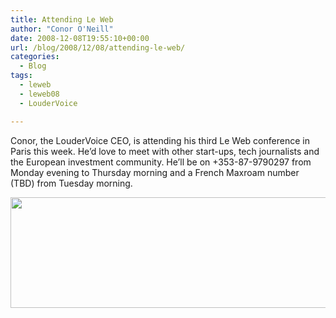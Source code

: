 ```yaml
---
title: Attending Le Web
author: "Conor O'Neill"
date: 2008-12-08T19:55:10+00:00
url: /blog/2008/12/08/attending-le-web/
categories:
  - Blog
tags:
  - leweb
  - leweb08
  - LouderVoice

---
```

Conor, the LouderVoice CEO, is attending his third Le Web conference in Paris this week. He&#8217;d love to meet with other start-ups, tech journalists and the European investment community. He&#8217;ll be on +353-87-9790297 from Monday evening to Thursday morning and a French Maxroam number (TBD) from Tuesday morning.

<img class="alignnone" title="Le Web" src="http://www.loudervoice.com/wp-content/uploads/2008/12/08/attending-le-web/webbanner-leweb08.jpg" alt="" width="760" height="177" />